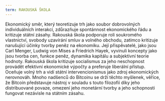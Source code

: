 ```yaml
---
term: RAKOUSKÁ ŠKOLA
---
```


Ekonomický směr, který teoretizuje trh jako soubor dobrovolných individuálních interakcí, zdůrazňuje spontánnost ekonomického řádu a kritizuje státní zásahy. Rakouská škola podporuje roli soukromého vlastnictví, svobody uzavírání smluv a volného obchodu, zatímco kritizuje narušující účinky tvorby peněz na ekonomiku. Její přispěvatelé, jako jsou Carl Menger, Ludwig von Mises a Friedrich Hayek, vyvinuli koncepty jako jsou tvorba cen, funkce peněz, dynamika kapitálu a subjektivní teorie hodnoty. Rakouská škola kritizuje socialismus za jeho neschopnost provádět efektivní ekonomické výpočty a preferuje liberální přístup. Oceňuje volný trh a vidí státní intervencionismus jako zdroj ekonomických nerovnováh. Mnoho nadšenců do Bitcoinu se drží těchto myšlenek, věříce, že Bitcoin představuje nástroj v souladu s touto filozofií díky jeho distribuované povaze, omezení jeho monetární tvorby a jeho schopnosti fungovat nezávisle na státním zásahu.